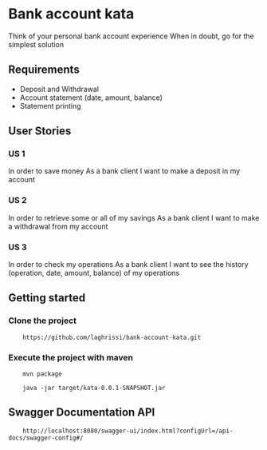 # Bank account kata

Think of your personal bank account experience When in doubt, go for the simplest solution

## Requirements
- Deposit and Withdrawal
- Account statement (date, amount, balance)
- Statement printing

## User Stories

### US 1
In order to save money
As a bank client
I want to make a deposit in my account

### US 2
In order to retrieve some or all of my savings
As a bank client
I want to make a withdrawal from my account

### US 3
In order to check my operations
As a bank client
I want to see the history (operation, date, amount, balance) of my operations


## Getting started

### Clone the project
```text
    https://github.com/laghrissi/bank-account-kata.git
```

### Execute the project with maven
```text
    mvn package
```
```text
    java -jar target/kata-0.0.1-SNAPSHOT.jar
```

## Swagger Documentation API
```text
    http://localhost:8080/swagger-ui/index.html?configUrl=/api-docs/swagger-config#/
```
